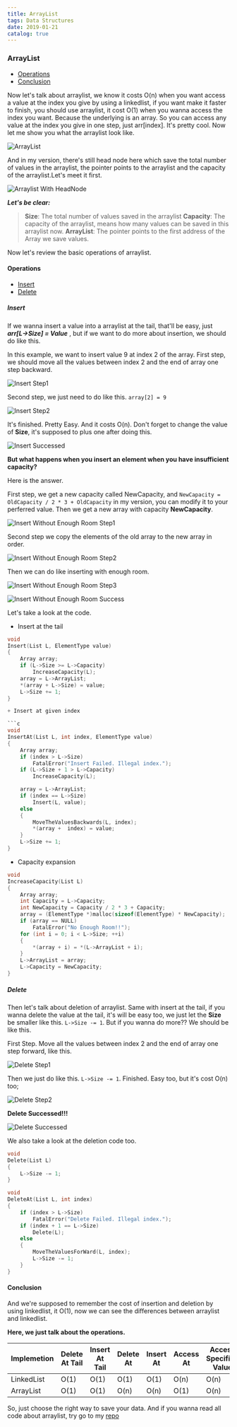 ```yaml
---
title: ArrayList
tags: Data Structures
date: 2019-01-21
catalog: true
---
```


### ArrayList

- [Operations](#Operations)
- [Conclusion](#Conclusion)

Now let's talk about arraylist, we know it costs O(n) when you want access a value at the index you give by using a linkedlist, if you want make it faster to finish, you should use arraylist, it cost O(1) when you wanna access the index you want. Because the underlying is an array. So you can access any value at the index you give in one step, just arr[index]. It's pretty cool. Now let me show you what the arraylist look like.

![ArrayList](https://sherlockblaze.com/resources/img/cs/arraylist/arraylist.png)

And in my version, there's still head node here which save the total number of values in the arraylist, the pointer points to the arraylist and the capacity of the arraylist.Let's meet it first.

![Arraylist With HeadNode](https://sherlockblaze.com/resources/img/cs/arraylist/arraylist_with_head_node.png)

***Let's be clear:***

> **Size**: The total number of values saved in the arraylist
> **Capacity**: The capacity of the arraylist, means how many values can be saved in this arraylist now.
> **ArrayList**: The pointer points to the first address of the Array we save values.

Now let's review the basic operations of arraylist.

#### Operations

- [Insert](#Insert)
- [Delete](#Delete)

##### Insert

If we wanna insert a value into a arraylist at the tail, that'll be easy, just ***arr[L->Size] = Value*** , but if we want to do more about insertion, we should do like this.

In this example, we want to insert value 9 at index 2 of the array.
First step, we should move all the values between index 2 and the end of array one step backward.

![Insert Step1](https://sherlockblaze.com/resources/img/cs/arraylist/insert_step1.png)

Second step, we just need to do like this. `array[2] = 9`

![Insert Step2](https://sherlockblaze.com/resources/img/cs/arraylist/insert_step2.png)

It's finished. Pretty Easy. And it costs O(n). Don't forget to change the value of **Size**, it's supposed to plus one after doing this.

![Insert Successed](https://sherlockblaze.com/resources/img/cs/arraylist/insert_successed.png)

**But what happens when you insert an element when you have insufficient capacity?**

Here is the answer.

First step, we get a new capacity called NewCapacity, and `NewCapacity = OldCapacity / 2 * 3 + OldCapacity` in my version, you can modify it to your perferred value. Then we get a new array with capacity **NewCapacity**.

![Insert Without Enough Room Step1](https://sherlockblaze.com/resources/img/cs/arraylist/insert_without_enough_room_step1.png)

Second step we copy the elements of the old array to the new array in order.

![Insert Without Enough Room Step2](https://sherlockblaze.com/resources/img/cs/arraylist/insert_without_enough_room_step2.png)

Then we can do like inserting with enough room.

![Insert Without Enough Room Step3](https://sherlockblaze.com/resources/img/cs/arraylist/insert_without_enough_root_step3.png)

![Insert Without Enough Room Success](https://sherlockblaze.com/resources/img/cs/arraylist/insert_without_enough_room_successed.png)

Let's take a look at the code.

+ Insert at the tail

```c
void
Insert(List L, ElementType value)
{
    Array array;
    if (L->Size >= L->Capacity)
        IncreaseCapacity(L);
    array = L->ArrayList;
    *(array + L->Size) = value;
    L->Size += 1;
}

+ Insert at given index

```c
void
InsertAt(List L, int index, ElementType value)
{
    Array array;
    if (index > L->Size)
        FatalError("Insert Failed. Illegal index.");
    if (L->Size + 1 > L->Capacity)
        IncreaseCapacity(L);

    array = L->ArrayList;
    if (index == L->Size)
        Insert(L, value);
    else
    {
        MoveTheValuesBackwards(L, index);
        *(array +  index) = value;
    }
    L->Size += 1;
}
```

+ Capacity expansion

```c
void 
IncreaseCapacity(List L)
{
    Array array;
    int Capacity = L->Capacity;
    int NewCapacity = Capacity / 2 * 3 + Capacity;
    array = (ElementType *)malloc(sizeof(ElementType) * NewCapacity);
    if (array == NULL)
        FatalError("No Enough Room!!");
    for (int i = 0; i < L->Size; ++i)
    {
        *(array + i) = *(L->ArrayList + i);
    }
    L->ArrayList = array;
    L->Capacity = NewCapacity;
}
```

##### Delete

Then let's talk about deletion of arraylist. Same with insert at the tail, if you wanna delete the value at the tail, it's will be easy too, we just let the **Size** be smaller like this. `L->Size -= 1`. But if you wanna do more?? We should be like this.

First Step. Move all the values between index 2 and the end of array one step forward, like this.

![Delete Step1](https://sherlockblaze.com/resources/img/cs/arraylist/delete_step1.png)

Then we just do like this. `L->Size -= 1`. Finished. Easy too, but it's cost O(n) too;

![Delete Step2](https://sherlockblaze.com/resources/img/cs/arraylist/delete_step2.png)

**Delete Successed!!!**

![Delete Successed](https://sherlockblaze.com/resources/img/cs/arraylist/delete_successed.png)

We also take a look at the deletion code too.

```c
void
Delete(List L)
{
    L->Size -= 1;
}

void
DeleteAt(List L, int index)
{
    if (index > L->Size)
        FatalError("Delete Failed. Illegal index.");
    if (index + 1 == L->Size)
        Delete(L);
    else
    {
        MoveTheValuesForWard(L, index);
        L->Size -= 1;
    }
}
```

#### Conclusion

And we're supposed to remember the cost of insertion and deletion by using linkedlist, it O(1), now we can see the differences between arraylist and linkedlist.

**Here, we just talk about the operations.**

| Implemetion | Delete At Tail | Insert At Tail | Delete At | Insert At | Access At | Access Specified Value |
| --- | --- | --- | --- | --- | --- | --- |
| LinkedList | O(1) | O(1) | O(1) | O(1) | O(n) | O(n) |
| ArrayList | O(1) | O(1) | O(n) | O(n) | O(1) | O(n) |

So, just choose the right way to save your data. And if you wanna read all code about arraylist, try go to my [repo](https://github.com/sherlockblaze/all_knowledge_review/blob/master/Data_Structures/lists/arraylist.h)